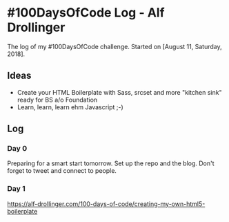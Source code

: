 # #100DaysOfCode Log - Alf Drollinger

The log of my #100DaysOfCode challenge. Started on [August 11, Saturday, 2018].

## Ideas

- Create your HTML Boilerplate with Sass, srcset and more "kitchen sink" ready for BS a/o Foundation
- Learn, learn, learn ehm Javascript ;-)

## Log

### Day 0
Preparing for a smart start tomorrow. Set up the repo and the blog. Don't forget to tweet and connect to people.

### Day 1 
https://alf-drollinger.com/100-days-of-code/creating-my-own-html5-boilerplate
